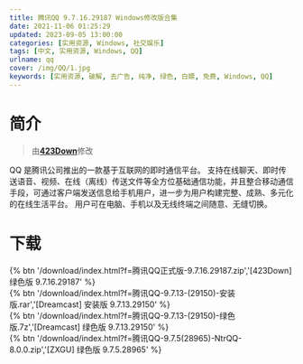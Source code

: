 ```yaml
---
title: 腾讯QQ 9.7.16.29187 Windows修改版合集
date: 2021-11-06 01:25:29
updated: 2023-09-05 13:00:00
categories: [实用资源, Windows, 社交娱乐]
tags: [中文, 实用资源, Windows, QQ]
urlname: qq
cover: /img/QQ/1.jpg
keywords: [实用资源, 破解, 去广告, 纯净, 绿色, 白嫖, 免费, Windows, QQ]
---
```


# 简介

> 由[**423Down**](/laiyuan)修改

QQ 是腾讯公司推出的一款基于互联网的即时通信平台。 支持在线聊天、即时传送语音、视频、在线（离线）传送文件等全方位基础通信功能，并且整合移动通信手段，可通过客户端发送信息给手机用户，进一步为用户构建完整、成熟、多元化的在线生活平台。 用户可在电脑、手机以及无线终端之间随意、无缝切换。

# 下载

{% btn '/download/index.html?f=腾讯QQ正式版-9.7.16.29187.zip','[423Down] 绿色版 9.7.16.29187' %}
<br>
{% btn '/download/index.html?f=腾讯QQ-9.7.13-(29150)-安装版.rar','[Dreamcast] 安装版 9.7.13.29150' %}
<br>
{% btn '/download/index.html?f=腾讯QQ-9.7.13-(29150)-绿色版.7z','[Dreamcast] 绿色版 9.7.13.29150' %}
<br>
{% btn '/download/index.html?f=腾讯QQ-9.7.5(28965)-NtrQQ-8.0.0.zip','[ZXGU] 绿色版 9.7.5.28965' %}
